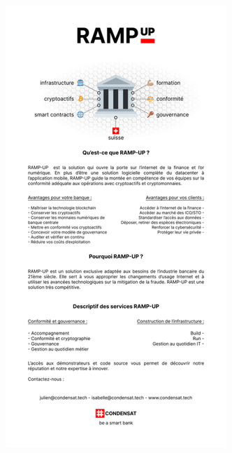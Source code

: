 ![Rampup](https://raw.githubusercontent.com/condensat/rampup.github.io/main/2020-11-25-plaquette.png "Rampup")
